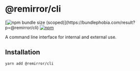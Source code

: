 # @remirror/cli

[![npm bundle size (scoped)](https://img.shields.io/bundlephobia/minzip/@remirror/cli.svg?)](https://bundlephobia.com/result?p=@remirror/cli) [![npm](https://img.shields.io/npm/dm/@remirror/cli.svg?&logo=npm)](https://www.npmjs.com/package/@remirror/cli)

A command line interface for internal and external use.

## Installation

```bash
yarn add @remirror/cli
```
